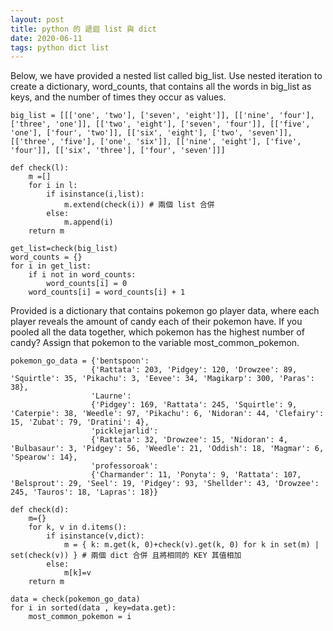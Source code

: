```yaml
---
layout: post
title: python 的 遞迴 list 與 dict
date: 2020-06-11
tags: python dict list
---
```


Below, we have provided a nested list called big_list. Use nested iteration to create a dictionary, word_counts, that contains all the words in big_list as keys, and the number of times they occur as values.

```
big_list = [[['one', 'two'], ['seven', 'eight']], [['nine', 'four'], ['three', 'one']], [['two', 'eight'], ['seven', 'four']], [['five', 'one'], ['four', 'two']], [['six', 'eight'], ['two', 'seven']], [['three', 'five'], ['one', 'six']], [['nine', 'eight'], ['five', 'four']], [['six', 'three'], ['four', 'seven']]]

def check(l):
    m =[]
    for i in l:
        if isinstance(i,list):
            m.extend(check(i)) # 兩個 list 合併
        else:
            m.append(i)
    return m

get_list=check(big_list)
word_counts = {}
for i in get_list:
    if i not in word_counts:
        word_counts[i] = 0
    word_counts[i] = word_counts[i] + 1
```

Provided is a dictionary that contains pokemon go player data, where each player reveals the amount of candy each of their pokemon have. If you pooled all the data together, which pokemon has the highest number of candy? Assign that pokemon to the variable most_common_pokemon.

```
pokemon_go_data = {'bentspoon':
                  {'Rattata': 203, 'Pidgey': 120, 'Drowzee': 89, 'Squirtle': 35, 'Pikachu': 3, 'Eevee': 34, 'Magikarp': 300, 'Paras': 38},
                  'Laurne':
                  {'Pidgey': 169, 'Rattata': 245, 'Squirtle': 9, 'Caterpie': 38, 'Weedle': 97, 'Pikachu': 6, 'Nidoran': 44, 'Clefairy': 15, 'Zubat': 79, 'Dratini': 4},
                  'picklejarlid':
                  {'Rattata': 32, 'Drowzee': 15, 'Nidoran': 4, 'Bulbasaur': 3, 'Pidgey': 56, 'Weedle': 21, 'Oddish': 18, 'Magmar': 6, 'Spearow': 14},
                  'professoroak':
                  {'Charmander': 11, 'Ponyta': 9, 'Rattata': 107, 'Belsprout': 29, 'Seel': 19, 'Pidgey': 93, 'Shellder': 43, 'Drowzee': 245, 'Tauros': 18, 'Lapras': 18}}

def check(d):
    m={}
    for k, v in d.items():
        if isinstance(v,dict):
            m = { k: m.get(k, 0)+check(v).get(k, 0) for k in set(m) | set(check(v)) } # 兩個 dict 合併 且將相同的 KEY 其值相加
        else:
            m[k]=v
    return m

data = check(pokemon_go_data)
for i in sorted(data , key=data.get):
    most_common_pokemon = i
```
